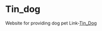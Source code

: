 # Tin_dog
Website for providing dog pet
Link-[Tin_Dog](https://pavitrakumargupta.github.io/Tin_dog/tindog/index.html)
